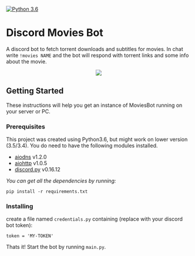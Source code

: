 [![Python 3.6](https://img.shields.io/badge/python-3.6-blue.svg)](https://www.python.org/downloads/release/python-360/)
# Discord Movies Bot

A discord bot to fetch torrent downloads and subtitles for movies. In chat write `!movies NAME` and the bot will respond with torrent links and some info about the movie.

<div style="text-align:center"><img src ="https://github.com/gilmaimon/Discord-Movies-Bot/blob/master/screenshots/1.PNG" /></div>

## Getting Started

These instructions will help you get an instance of MoviesBot running on your server or PC.

### Prerequisites

This project was created using Python3.6, but might work on lower version (3.5/3.4). You do need to have the following modules installed.

- [aiodns](https://github.com/saghul/aiodns) v1.2.0
- [aiohttp](https://github.com/aio-libs/aiohttp) v1.0.5
- [discord.py](https://github.com/Rapptz/discord.py) v0.16.12

*You can get all the dependencies by running:*
```
pip install -r requirements.txt
```

### Installing

create a file named `credentials.py` containing (replace with your discord bot token):
```
token = 'MY-TOKEN'
```

Thats it! Start the bot by running `main.py`.

